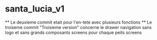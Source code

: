 # santa_lucia_v1

** Le deuxieme commit etait pour l'en-tete avec plusieurs fonctions 
** Le troiseme commit "Troisieme version" concerne le drawer navigation sans logo et sans grands composants screens pour chaque peits screens
